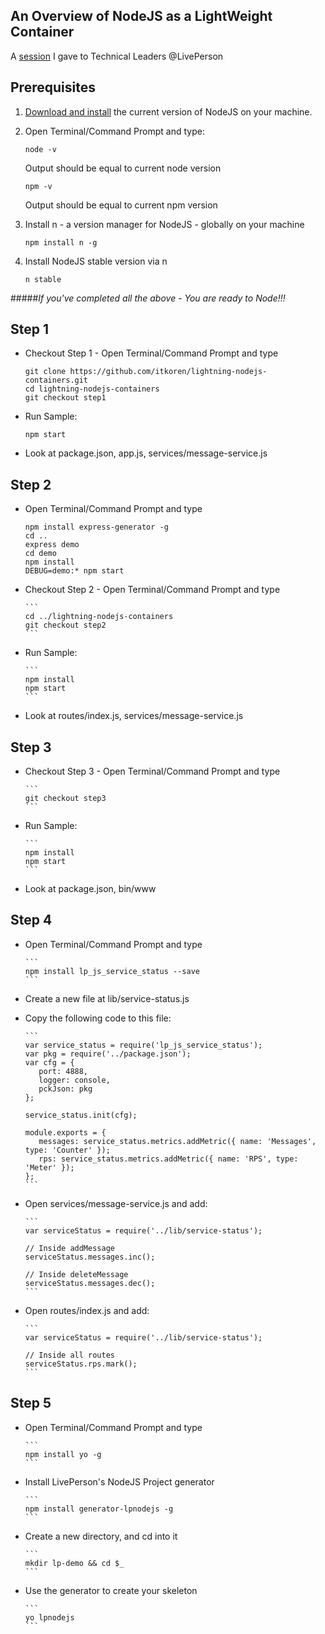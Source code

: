 ## An Overview of NodeJS as a LightWeight Container

A [session](http://itkoren.github.io/lightning-nodejs-containers/) I gave to Technical Leaders @LivePerson

## Prerequisites

1. [Download and install](https://nodejs.org/en/download/ "Download NodeJS") the current version of NodeJS on your machine.
2. Open Terminal/Command Prompt and type:

     ```
     node -v
     ```
   Output should be equal to current node version

     ```
     npm -v
     ```
   Output should be equal to current npm version
3. Install n - a version manager for NodeJS - globally on your machine

     ```
     npm install n -g
     ```
4. Install NodeJS stable version via n

     ```
     n stable
     ```

#####*If you've completed all the above - You are ready to Node!!!*

## Step 1
 - Checkout Step 1 - Open Terminal/Command Prompt and type

      ```
      git clone https://github.com/itkoren/lightning-nodejs-containers.git
      cd lightning-nodejs-containers
      git checkout step1
      ```
 - Run Sample:

      ```
      npm start
      ```
 - Look at package.json, app.js, services/message-service.js

## Step 2
 - Open Terminal/Command Prompt and type

      ```
      npm install express-generator -g
      cd ..
      express demo
      cd demo
      npm install
      DEBUG=demo:* npm start
      ```
 - Checkout Step 2 - Open Terminal/Command Prompt and type

       ```
       cd ../lightning-nodejs-containers
       git checkout step2
       ```
 - Run Sample:

       ```
       npm install
       npm start
       ```
 - Look at routes/index.js, services/message-service.js

## Step 3
 - Checkout Step 3 - Open Terminal/Command Prompt and type

       ```
       git checkout step3
       ```
 - Run Sample:

       ```
       npm install
       npm start
       ```
 - Look at package.json, bin/www

## Step 4
 - Open Terminal/Command Prompt and type

       ```
       npm install lp_js_service_status --save
       ```
 - Create a new file at lib/service-status.js
 - Copy the following code to this file:

       ```
       var service_status = require('lp_js_service_status');
       var pkg = require('../package.json');
       var cfg = {
          port: 4888,
          logger: console,
          pckJson: pkg
       };

       service_status.init(cfg);

       module.exports = {
          messages: service_status.metrics.addMetric({ name: 'Messages', type: 'Counter' });
          rps: service_status.metrics.addMetric({ name: 'RPS', type: 'Meter' });
       };
       ```
 - Open services/message-service.js and add:

       ```
       var serviceStatus = require('../lib/service-status');

       // Inside addMessage
       serviceStatus.messages.inc();

       // Inside deleteMessage
       serviceStatus.messages.dec();
       ```
 - Open routes/index.js and add:

       ```
       var serviceStatus = require('../lib/service-status');

       // Inside all routes
       serviceStatus.rps.mark();
       ```

## Step 5
 - Open Terminal/Command Prompt and type

       ```
       npm install yo -g
       ```
 - Install LivePerson's NodeJS Project generator

       ```
       npm install generator-lpnodejs -g
       ```
 - Create a new directory, and cd into it

       ```
       mkdir lp-demo && cd $_
       ```
 - Use the generator to create your skeleton

       ```
       yo lpnodejs
       ```
